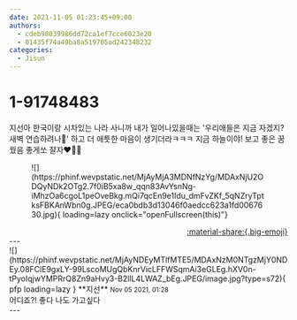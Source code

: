 ```yaml
---
date: 2021-11-05 01:23:45+09:00
authors:
  - cdeb98039986dd72ca1ef7cce6023e20
  - 01435f74a49ba8a519705ad242348232
categories:
  - Jisun
---
```


# 1-91748483

<div class="post-container" markdown="1">
<div class="content-container md-sidebar__scrollwrap" markdown="1">

지선아 한국이랑 시차있는 나라 사니까 내가 일어나있을때는 '우리애들은 지금 자겠지? 새벽 연습하려나🥺' 하고 더 애틋한 마음이 생기더라ㅋㅋㅋ 지금 하늘이야! 보고 좋은 꿈 꿨음 좋게쏘 쟐자❤️🤍✨
<figure markdown="1">
![](https://phinf.wevpstatic.net/MjAyMjA3MDNfNzYg/MDAxNjU2ODQyNDk2OTg2.7f0iB5xa8w_qqn83AvYsnNg-iMhzOa6cgoL1peOveBkg.mQi7qcEn9e1Idu_dmFvZKf_5qNZryTptksFBKAnWbn0g.JPEG/eca0bdb3d13046f0aedcc623a1fd0067630.jpg){ loading=lazy onclick="openFullscreen(this)"}
</figure>


</div>
</div>

<div style="text-align: right;" markdown="1">
<a href="https://weverse.io/fromis9/fanpost/1-91748483" style="text-align: right;">:material-share:{.big-emoji}</a>
</div>
---

<div class="comments-container md-sidebar__scrollwrap" markdown="1">
<div class="comment" markdown="1">
<div class='id-container' markdown="1">
![](https://phinf.wevpstatic.net/MjAyNDEyMTlfMTE5/MDAxNzM0NTgzMjY0NDEy.08FClE9gxLY-99LscoMUgQbKnrVicLFFWSqmAi3eGLEg.hXV0n-tPyoIqjwYMPRrQ8Zn9aHvy3-B2llL4LWAZ_bEg.JPEG/image.jpg?type=s72){ pfp loading=lazy }
**<span class="artist">지선</span>** <small>Nov 05 2021, 01:28</small><br>
</div>
<div class='comment-body' markdown="1">
어디죠?! 좋다 나도 가고싶다
</div>
</div>
</div>
---
